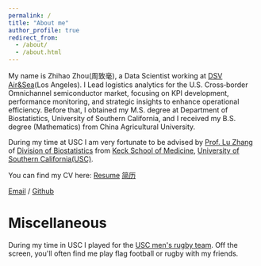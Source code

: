 ```yaml
---
permalink: /
title: "About me"
author_profile: true
redirect_from: 
  - /about/
  - /about.html
---
```

My name is Zhihao Zhou(周致毫), a Data Scientist working at [DSV Air&Sea](https://www.dsv.com/en-us/)(Los Angeles). I Lead logistics analytics for the U.S. Cross‑border Omnichannel semiconductor market, focusing on KPI development, performance monitoring, and strategic insights to enhance operational efficiency. Before that, I obtained my M.S. degree at Department of Biostatistics, University of Southern California, and I received my B.S. degree (Mathematics) from China Agricultural University. 

During my time at USC I am very fortunate to be advised by [Prof. Lu Zhang](https://luzhangstat.github.io) of [Division of Biostatistics](https://keck.usc.edu/biostatistics/) from [Keck School of Medicine](https://keck.usc.edu), [University of Southern California(USC)](https://www.usc.edu).

You can find my CV here: [Resume](assets/Toby_Zhou_Resume___ENG.pdf) [简历](assets/Toby_Zhou_Resume___ENG.pdf)

[Email](mailto:zhouzhih@usc.edu) / [Github](https://github.com/zhouzhihao0319)

Miscellaneous
======
During my time in USC I played for the [USC men's rugby team](https://www.uscrugby.com/). Off the screen, you'll often find me play flag football or rugby with my friends.



